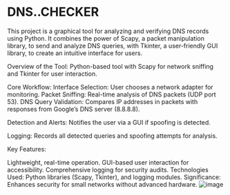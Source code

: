 # DNS..CHECKER
This project is a graphical tool for analyzing and verifying DNS records using Python. It combines the power of Scapy, a packet manipulation library, to send and analyze DNS queries, with Tkinter, a user-friendly GUI library, to create an intuitive interface for users. 

Overview of the Tool:
Python-based tool with Scapy for network sniffing and Tkinter for user interaction.

Core Workflow:
Interface Selection: User chooses a network adapter for monitoring.
Packet Sniffing: Real-time analysis of DNS packets (UDP port 53).
DNS Query Validation: Compares IP addresses in packets with
responses from Google’s DNS server (8.8.8.8).

Detection and Alerts: Notifies the user via a GUI if spoofing is detected.

Logging: Records all detected queries and spoofing attempts for analysis.

Key Features:

Lightweight, real-time operation.
GUI-based user interaction for accessibility.
Comprehensive logging for security audits.
Technologies Used: Python libraries (Scapy, Tkinter), and logging modules.
Significance: Enhances security for small networks without advanced
hardware.
![image](https://github.com/user-attachments/assets/8babe6bb-49cf-49a6-9144-f161cc9c241a)


